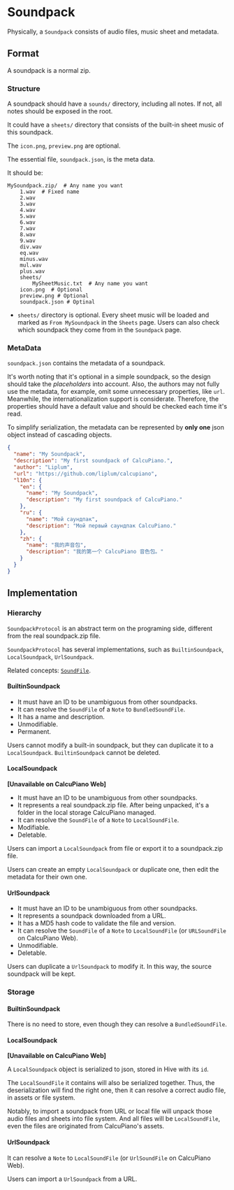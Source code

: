 # Soundpack

Physically, a `Soundpack` consists of audio files, music sheet and metadata.

## Format

A soundpack is a normal zip.

### Structure

A soundpack should have a `sounds/` directory, including all notes. 
If not, all notes should be exposed in the root.

It could have a `sheets/` directory that consists of the built-in sheet music of this soundpack.

The `icon.png`, `preview.png` are optional.

The essential file, `soundpack.json`, is the meta data.

It should be:

```
MySoundpack.zip/  # Any name you want
    1.wav  # Fixed name
    2.wav
    3.wav
    4.wav
    5.wav
    6.wav
    7.wav
    8.wav
    9.wav
    div.wav
    eq.wav
    minus.wav
    mul.wav
    plus.wav
    sheets/
        MySheetMusic.txt  # Any name you want
    icon.png  # Optional
    preview.png # Optional
    soundpack.json # Optinal
```

- `sheets/` directory is optional. Every sheet music will be loaded and marked as `From MySoundpack`
  in the `Sheets` page. Users can also check which soundpack they come from in the `Soundpack` page.

### MetaData

`soundpack.json` contains the metadata of a soundpack.

It's worth noting that it's optional in a simple soundpack, so the design should take
the *placeholders* into account. Also, the authors may not fully use the metadata, for example,
omit some unnecessary properties, like `url`. Meanwhile, the internationalization support is
considerate. Therefore, the properties should have a default value and should be checked each time
it's read.

To simplify serialization, the metadata can be represented by **only one** json object instead of
cascading objects.

```json
{
  "name": "My Soundpack",
  "description": "My first soundpack of CalcuPiano.",
  "author": "Liplum",
  "url": "https://github.com/liplum/calcupiano",
  "l10n": {
    "en": {
      "name": "My Soundpack",
      "description": "My first soundpack of CalcuPiano."
    },
    "ru": {
      "name": "Мой саундпак",
      "description": "Мой первый саундпак CalcuPiano."
    },
    "zh": {
      "name": "我的声音包",
      "description": "我的第一个 CalcuPiano 音色包。"
    }
  }
}
```

## Implementation

### Hierarchy

`SoundpackProtocol` is an abstract term on the programing side, different from the real soundpack.zip file.

`SoundpackProtocol` has several implementations, such as `BuiltinSoundpack`, `LocalSoundpack`, `UrlSoundpack`.

Related concepts: [`SoundFile`](/specifications/SoundFile.md).

#### BuiltinSoundpack

- It must have an ID to be unambiguous from other soundpacks.
- It can resolve the `SoundFile` of a `Note` to `BundledSoundFile`.
- It has a name and description.
- Unmodifiable.
- Permanent.

Users cannot modify a built-in soundpack, but they can duplicate it to a `LocalSoundpack`.
`BuiltinSoundpack` cannot be deleted.

#### LocalSoundpack

**[Unavailable on CalcuPiano Web]**

- It must have an ID to be unambiguous from other soundpacks.
- It represents a real soundpack.zip file. After being unpacked, it's a folder in the local storage CalcuPiano managed.
- It can resolve the `SoundFile` of a `Note` to `LocalSoundFile`.
- Modifiable.
- Deletable.

Users can import a `LocalSoundpack` from file or export it to a soundpack.zip file.

Users can create an empty `LocalSoundpack` or duplicate one, then edit the metadata for their own one.

#### UrlSoundpack

- It must have an ID to be unambiguous from other soundpacks.
- It represents a soundpack downloaded from a URL.
- It has a MD5 hash code to validate the file and version.
- It can resolve the `SoundFile` of a `Note` to `LocalSoundFile` (or `URLSoundFile` on CalcuPiano Web).
- Unmodifiable.
- Deletable.

Users can duplicate a `UrlSoundpack` to modify it. In this way, the source soundpack will be kept.

### Storage

#### BuiltinSoundpack

There is no need to store, even though they can resolve a `BundledSoundFile`.

#### LocalSoundpack

**[Unavailable on CalcuPiano Web]**

A `LocalSoundpack` object is serialized to json, stored in Hive with its `id`.

The `LocalSoundFile` it contains will also be serialized together.
Thus, the deserialization will find the right one, then it can resolve a correct audio file, in assets or file system.

Notably, to import a soundpack from URL or local file will unpack those audio files and sheets into file system.
And all files will be `LocalSoundFile`, even the files are originated from CalcuPiano's assets.

#### UrlSoundpack

It can resolve a `Note` to `LocalSoundFile` (or `UrlSoundFile` on CalcuPiano Web).

Users can import a `UrlSoundpack` from a URL.
